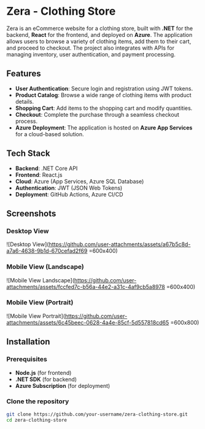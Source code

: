 # Zera - Clothing Store

Zera is an eCommerce website for a clothing store, built with **.NET** for the backend, **React** for the frontend, and deployed on **Azure**. The application allows users to browse a variety of clothing items, add them to their cart, and proceed to checkout. The project also integrates with APIs for managing inventory, user authentication, and payment processing.

## Features

- **User Authentication**: Secure login and registration using JWT tokens.
- **Product Catalog**: Browse a wide range of clothing items with product details.
- **Shopping Cart**: Add items to the shopping cart and modify quantities.
- **Checkout**: Complete the purchase through a seamless checkout process.
- **Azure Deployment**: The application is hosted on **Azure App Services** for a cloud-based solution.

## Tech Stack

- **Backend**: .NET Core API
- **Frontend**: React.js
- **Cloud**: Azure (App Services, Azure SQL Database)
- **Authentication**: JWT (JSON Web Tokens)
- **Deployment**: GitHub Actions, Azure CI/CD

## Screenshots

### Desktop View

![Desktop View](https://github.com/user-attachments/assets/a67b5c8d-a7a6-4638-9b1d-670cefad2f69 =600x400)

### Mobile View (Landscape)

![Mobile View Landscape](https://github.com/user-attachments/assets/fccfed7c-b56a-44e2-a31c-4af9cb5a8978 =600x400)

### Mobile View (Portrait)

![Mobile View Portrait](https://github.com/user-attachments/assets/6c45beec-0628-4a4e-85cf-5d557818cd65 =600x800)

## Installation

### Prerequisites

- **Node.js** (for frontend)
- **.NET SDK** (for backend)
- **Azure Subscription** (for deployment)
  
### Clone the repository

```bash
git clone https://github.com/your-username/zera-clothing-store.git
cd zera-clothing-store




